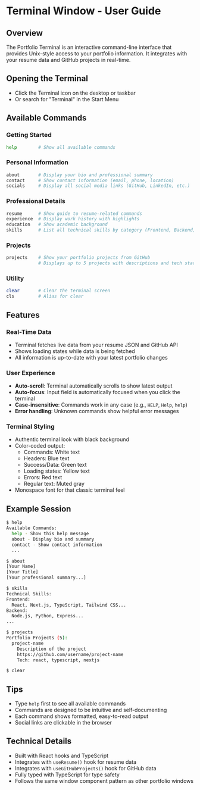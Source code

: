 # Terminal Window - User Guide

## Overview
The Portfolio Terminal is an interactive command-line interface that provides Unix-style access to your portfolio information. It integrates with your resume data and GitHub projects in real-time.

## Opening the Terminal
- Click the Terminal icon on the desktop or taskbar
- Or search for "Terminal" in the Start Menu

## Available Commands

### Getting Started
```bash
help        # Show all available commands
```

### Personal Information
```bash
about       # Display your bio and professional summary
contact     # Show contact information (email, phone, location)
socials     # Display all social media links (GitHub, LinkedIn, etc.)
```

### Professional Details
```bash
resume      # Show guide to resume-related commands
experience  # Display work history with highlights
education   # Show academic background
skills      # List all technical skills by category (Frontend, Backend, Database, DevOps, Tools)
```

### Projects
```bash
projects    # Show your portfolio projects from GitHub
            # Displays up to 5 projects with descriptions and tech stack
```

### Utility
```bash
clear       # Clear the terminal screen
cls         # Alias for clear
```

## Features

### Real-Time Data
- Terminal fetches live data from your resume JSON and GitHub API
- Shows loading states while data is being fetched
- All information is up-to-date with your latest portfolio changes

### User Experience
- **Auto-scroll**: Terminal automatically scrolls to show latest output
- **Auto-focus**: Input field is automatically focused when you click the terminal
- **Case-insensitive**: Commands work in any case (e.g., `HELP`, `Help`, `help`)
- **Error handling**: Unknown commands show helpful error messages

### Terminal Styling
- Authentic terminal look with black background
- Color-coded output:
  - Commands: White text
  - Headers: Blue text
  - Success/Data: Green text
  - Loading states: Yellow text
  - Errors: Red text
  - Regular text: Muted gray
- Monospace font for that classic terminal feel

## Example Session

```bash
$ help
Available Commands:
  help - Show this help message
  about - Display bio and summary
  contact - Show contact information
  ...

$ about
[Your Name]
[Your Title]
[Your professional summary...]

$ skills
Technical Skills:
Frontend:
  React, Next.js, TypeScript, Tailwind CSS...
Backend:
  Node.js, Python, Express...
...

$ projects
Portfolio Projects (5):
  project-name
    Description of the project
    https://github.com/username/project-name
    Tech: react, typescript, nextjs

$ clear
```

## Tips
- Type `help` first to see all available commands
- Commands are designed to be intuitive and self-documenting
- Each command shows formatted, easy-to-read output
- Social links are clickable in the browser

## Technical Details
- Built with React hooks and TypeScript
- Integrates with `useResume()` hook for resume data
- Integrates with `useGitHubProjects()` hook for GitHub data
- Fully typed with TypeScript for type safety
- Follows the same window component pattern as other portfolio windows
